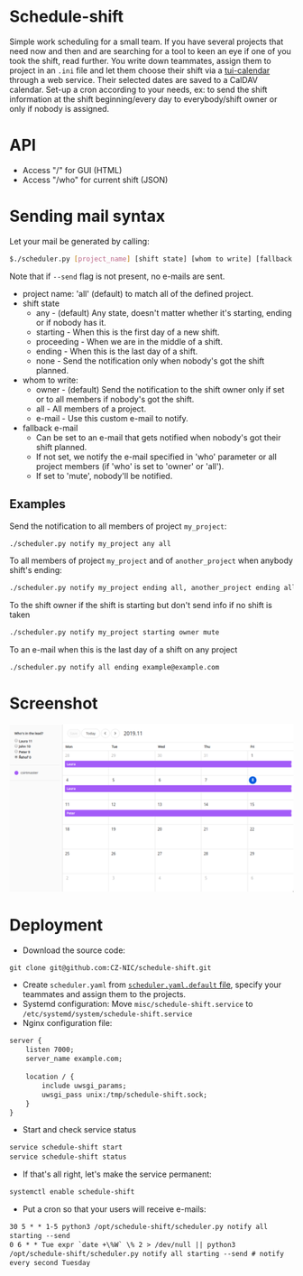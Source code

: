 # Schedule-shift

Simple work scheduling for a small team. If you have several projects that need now and then and are searching for a tool to keen an eye if one of you took the shift, read further. You write down teammates, assign them to project in an `.ini` file and let them choose their shift via a [tui-calendar](https://ui.toast.com/tui-calendar/) through a web service. Their selected dates are saved to a CalDAV calendar. Set-up a cron according to your needs, ex: to send the shift information at the shift beginning/every day to everybody/shift owner or only if nobody is assigned.

# API

* Access "/" for GUI (HTML)
* Access "/who" for current shift (JSON)

# Sending mail syntax

Let your mail be generated by calling:
```bash
$./scheduler.py [project_name] [shift state] [whom to write] [fallback e-mail], ...
```
Note that if `--send` flag is not present, no e-mails are sent.

* project name: 'all' (default) to match all of the defined project.
* shift state
    * any - (default) Any state, doesn't matter whether it's starting, ending or if nobody has it.
    * starting - When this is the first day of a new shift.
    * proceeding - When we are in the middle of a shift.
    * ending - When this is the last day of a shift.
    * none - Send the notification only when nobody's got the shift planned.
* whom to write:
    * owner - (default) Send the notification to the shift owner only if set or to all members if nobody's got the shift.
    * all - All members of a project.
    * e-mail - Use this custom e-mail to notify.
* fallback e-mail
    * Can be set to an e-mail that gets notified when nobody's got their shift planned.
    * If not set, we notify the e-mail specified in 'who' parameter or all project members (if 'who' is set to 'owner' or 'all').
    * If set to 'mute', nobody'll be notified.

## Examples
Send the notification
     to all members of project `my_project`:

```bash
./scheduler.py notify my_project any all
```
To all members of project `my_project` and of `another_project` when anybody shift's ending:

```bash
./scheduler.py notify my_project ending all, another_project ending all
```

To the shift owner if the shift is starting but don't send info if no shift is taken
```bash
./scheduler.py notify my_project starting owner mute
```
To an e-mail when this is the last day of a shift on any project
```bash
./scheduler.py notify all ending example@example.com
```

# Screenshot

![Application screenshot](./docs/screenshot.png)

# Deployment

* Download the source code:
```
git clone git@github.com:CZ-NIC/schedule-shift.git
```
* Create `scheduler.yaml` from [`scheduler.yaml.default` file](scheduler.yaml.default), specify your teammates and assign them to the projects.
* Systemd configuration: Move `misc/schedule-shift.service` to `/etc/systemd/system/schedule-shift.service`
* Nginx configuration file:

```nginx
server {
    listen 7000;
    server_name example.com;

    location / {
        include uwsgi_params;
        uwsgi_pass unix:/tmp/schedule-shift.sock;
    }
}
```
* Start and check service status
```bash
service schedule-shift start
service schedule-shift status
```
* If that's all right, let's make the service permanent:
```bash
systemctl enable schedule-shift
```
* Put a cron so that your users will receive e-mails:
```cron
30 5 * * 1-5 python3 /opt/schedule-shift/scheduler.py notify all starting --send
0 6 * * Tue expr `date +\%W` \% 2 > /dev/null || python3 /opt/schedule-shift/scheduler.py notify all starting --send # notify every second Tuesday
```



